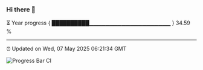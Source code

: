 ### Hi there 👋

⏳ Year progress { ██████████▁▁▁▁▁▁▁▁▁▁▁▁▁▁▁▁▁▁▁▁ } 34.59 %

---

⏰ Updated on Wed, 07 May 2025 06:21:34 GMT

![Progress Bar CI](https://github.com/liununu/liununu/workflows/Progress%20Bar%20CI/badge.svg)
